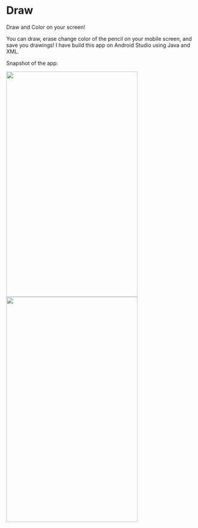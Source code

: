 # Draw
Draw and Color on your screen!

You can draw, erase change color of the pencil on your mobile screen, and save you drawings!
I have build this app on Android Studio using Java and XML.

Snapshot of the app:

<img src="https://user-images.githubusercontent.com/57328357/120347606-10999a00-c31a-11eb-92d2-b28386473063.png" width="350" height="600" />
<img src="https://user-images.githubusercontent.com/57328357/120347608-12fbf400-c31a-11eb-86a8-6afb4b83d8c7.png" width="350" height="600" />
